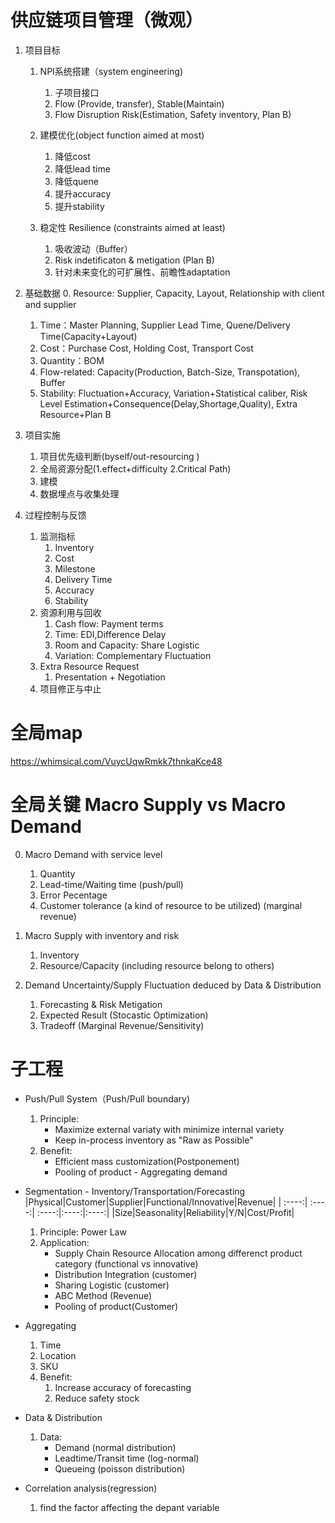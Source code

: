# 供应链项目管理（微观）
1. 项目目标
    1. NPI系统搭建（system engineering)
        1. 子项目接口
        2. Flow (Provide, transfer), Stable(Maintain)
        3. Flow Disruption Risk(Estimation, Safety inventory, Plan B)

    2. 建模优化(object function aimed at most)
        1. 降低cost
        2. 降低lead time
        3. 降低quene
        4. 提升accuracy
        5. 提升stability

    3. 稳定性 Resilience (constraints aimed at least)
        1. 吸收波动（Buffer）
        2. Risk indetificaton & metigation (Plan B)
        3. 针对未来变化的可扩展性、前瞻性adaptation

2. 基础数据
    0. Resource: Supplier, Capacity, Layout, Relationship with client and supplier
    1. Time：Master Planning, Supplier Lead Time, Quene/Delivery Time(Capacity+Layout)
    2. Cost：Purchase Cost, Holding Cost, Transport Cost
    3. Quantity：BOM
    4. Flow-related: Capacity(Production, Batch-Size, Transpotation), Buffer
    5. Stability: Fluctuation+Accuracy, Variation+Statistical caliber, Risk Level Estimation+Consequence(Delay,Shortage,Quality),
    Extra Resource+Plan B

3. 项目实施
    1. 项目优先级判断(byself/out-resourcing )
    2. 全局资源分配(1.effect+difficulty 2.Critical Path)
    3. 建模
    4. 数据埋点与收集处理

4. 过程控制与反馈
    1. 监测指标
        1. Inventory
        1. Cost
        3. Milestone
        3. Delivery Time
        4. Accuracy
        5. Stability
    2. 资源利用与回收
        1. Cash flow: Payment terms
        2. Time: EDI,Difference Delay
        3. Room and Capacity: Share Logistic
        4. Variation: Complementary Fluctuation
    3. Extra Resource Request
        1. Presentation + Negotiation
    4. 项目修正与中止


# 全局map
https://whimsical.com/VuycUqwRmkk7thnkaKce48



# 全局关键 Macro Supply vs Macro Demand
0. Macro Demand with service level
    1. Quantity
    2. Lead-time/Waiting time (push/pull)
    3. Error Pecentage
    4. Customer tolerance (a kind of resource to be utilized) (marginal revenue)

0. Macro Supply with inventory and risk
    1. Inventory
    2. Resource/Capacity (including resource belong to others)

1. Demand Uncertainty/Supply Fluctuation deduced by Data & Distribution
    1. Forecasting & Risk Metigation
    2. Expected Result (Stocastic Optimization)
    3. Tradeoff (Marginal Revenue/Sensitivity)




# 子工程
* Push/Pull System（Push/Pull boundary)
    1. Principle:
        * Maximize external variaty with minimize internal variety
        * Keep in-process inventory as "Raw as Possible"
    2. Benefit:
        * Efficient mass customization(Postponement)
        * Pooling of product - Aggregating demand

* Segmentation - Inventory/Transportation/Forecasting
    |Physical|Customer|Supplier|Functional/Innovative|Revenue|
    |    :----:|    :----:|    :----:|:----:|:----:|
    |Size|Seasonality|Reliability|Y/N|Cost/Profit|
    1. Principle: Power Law
    2. Application:
        * Supply Chain Resource Allocation among differenct product category (functional vs innovative)
        * Distribution Integration (customer)
        * Sharing Logistic (customer)
        * ABC Method (Revenue)
        * Pooling of product(Customer)

* Aggregating
    1. Time
    2. Location
    3. SKU
    4. Benefit:
        1. Increase accuracy of forecasting
        2. Reduce safety stock

* Data & Distribution 
    1. Data:
        * Demand (normal distribution)
        * Leadtime/Transit time (log-normal)
        * Queueing (poisson distribution)


* Correlation analysis(regression)
    1. find the factor affecting the depant variable

    